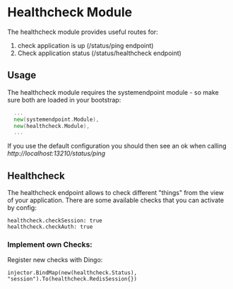 # Healthcheck Module

The healthcheck module provides useful routes for:
1) check application is up (/status/ping endpoint)
2) Check application status (/status/healthcheck endpoint)

## Usage

The healthcheck module requires the systemendpoint module - so make sure both are loaded in your bootstrap:

```go
  ...
  new(systemendpoint.Module),
  new(healthcheck.Module),
  ...
``` 

If you use the default configuration you should then see an ok when calling *http://localhost:13210/status/ping*


## Healthcheck

The healthcheck endpoint allows to check different "things" from the view of your application.
There are some available checks that you can activate by config:

```
healthcheck.checkSession: true
healthcheck.checkAuth: true
```

### Implement own Checks:

Register new checks with Dingo:

```
injector.BindMap(new(healthcheck.Status), "session").To(healthcheck.RedisSession{})
```

